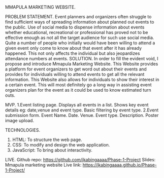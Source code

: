 MMAPULA MARKETING WEBSITE.

PROBLEM STATEMENT.
Event planners and organizers often struggle to find sufficient ways of spreading information about planned out events to the public. Use of social media to dispense information about events whether educational, recreational or professional has proved not to be effective enough as not all the target audience for such use social media. Quite a number of people who initially would have been willing to attend a given event only come to know about that event after it has already happened. This not only affects the individual but also jeopardizes attendance numbers at events.
SOLUTION.
In order to fill the evident void, I propose and introduce Mmapula Marketing Website. This Website provides a platform for event organizers to get word out about their events and provides for individuals willing to attend events to get all the relevant information. This Website also allows for individuals to show their interest in a certain event. This will most definitely go a long way in assisting event organizers plan for the event as it could be used to know estimated turn outs.

MVP.
1.Event listing page.
Displays all events in a list.
 Shows key event details eg: date,venue and event type.
Basic filtering by event type.
2.Event submission form.
   Event Name.
   Date.
   Venue.
   Event type.
   Description.
   Poster image upload.
  
   TECHNOLOGIES.
1. HTML: To structure the web page.
2. CSS: To modify and design the web application.
3. JavaScript: To bring about interactivity.

LIVE.
Github repo: https://github.com/jkabingaaaa/Phase-1-Project
Slides: Mmapula marketing website
Live link: https://jkabingaaaa.github.io/Phase-1-Project/

